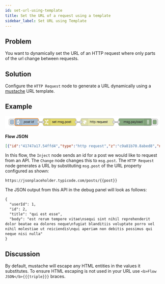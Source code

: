 ```yaml
---
id: set-url-using-template
title: Set the URL of a request using a template
sidebar_label: Set URL using Template
---
```


## Problem

You want to dynamically set the URL of an HTTP request where only parts of the url change between requests.

## Solution

Configure the <code class="node">HTTP Request</code> node to generate a URL dynamically using a [mustache](http://mustache.github.io/mustache.5.html) URL template.

## Example

![](../assets/http-requests/set-request-url-template.png)

<b>Flow JSON</b>

```json
[{"id":"41747a17.54ffd4","type":"http request","z":"c9a81b70.8abed8","name":"","method":"GET","ret":"txt","url":"https://jsonplaceholder.typicode.com/posts/{{post}}","tls":"","x":550,"y":480,"wires":[["d682318c.36823"]]},{"id":"d682318c.36823","type":"debug","z":"c9a81b70.8abed8","name":"","active":true,"console":"false","complete":"payload","x":710,"y":480,"wires":[]},{"id":"90bfea22.dd2b98","type":"inject","z":"c9a81b70.8abed8","name":"post id","topic":"","payload":"2","payloadType":"str","repeat":"","crontab":"","once":false,"x":250,"y":480,"wires":[["e67a0cc.596d4f"]]},{"id":"e67a0cc.596d4f","type":"change","z":"c9a81b70.8abed8","name":"","rules":[{"t":"set","p":"post","pt":"msg","to":"payload","tot":"msg"}],"action":"","property":"","from":"","to":"","reg":false,"x":390,"y":480,"wires":[["41747a17.54ffd4"]]}]
```

In this flow, the <code class="node">Inject</code> node sends an id for a post we would like to request from an API.  The <code class="node">Change</code> node changes this to `msg.post`.  The <code class="node">HTTP Request</code> node generates a URL by substituting `msg.post` of the URL property configured as shown:

```text
https://jsonplaceholder.typicode.com/posts/{{post}}
```


The JSON output from this API in the debug panel will look as follows:

```text
{
  "userId": 1,
  "id": 2,
  "title": "qui est esse",
  "body": "est rerum tempore vitae\nsequi sint nihil reprehenderit dolor beatae ea dolores neque\nfugiat blanditiis voluptate porro vel nihil molestiae ut reiciendis\nqui aperiam non debitis possimus qui neque nisi nulla"
}
```


## Discussion

By default, mustache will escape any HTML entities in the values it substitutes. To ensure HTML escaping is not used in your URL use `<b>Flow JSON</b>{{{triple}}}` braces.
